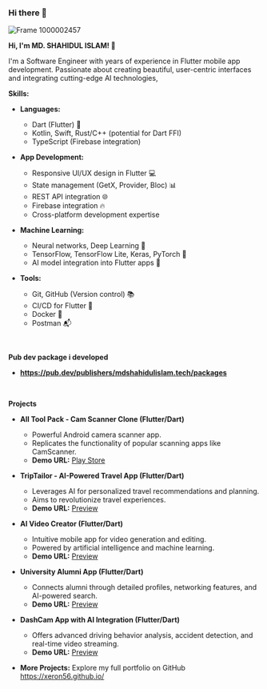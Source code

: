 ### Hi there 👋

<!--
*xeron56/xeron56* is a ✨ special ✨ repository because its `README.md` (this file) appears on your GitHub profile.

Here are some ideas to get you started:

- 🔭 I’m currently working on ...
- 🌱 I’m currently learning ...
- 👯 I’m looking to collaborate on ...
- 🤔 I’m looking for help with ...
- 💬 Ask me about ...
- 📫 How to reach me: ...
- 😄 Pronouns: ...
- ⚡ Fun fact: ...
I'm seeking a Senior role where I can leverage my expertise to architect scalable mobile solutions. 
![Untitled design](https://github.com/xeron56/xeron56/assets/11449967/d8c24d62-9fe9-4d9e-9281-4ada6c1120b2)
-->

![Frame 1000002457](https://github.com/xeron56/xeron56/assets/11449967/9d67fc6c-204b-4357-a4d8-37a170ed229c)



**Hi, I'm MD. SHAHIDUL ISLAM! 👋**

I'm a  Software Engineer with years of experience in Flutter mobile app development. Passionate about creating beautiful, user-centric interfaces and integrating cutting-edge AI technologies, 

**Skills:**

* **Languages:** 
    * Dart (Flutter) 🚀
    * Kotlin, Swift, Rust/C++ (potential for Dart FFI)
    * TypeScript (Firebase integration)
* **App Development:**
    * Responsive UI/UX design in Flutter 💻
    * State management (GetX, Provider, Bloc) 📊
    * REST API integration 🌐
    * Firebase integration 🔥
    * Cross-platform development expertise
* **Machine Learning:**
    * Neural networks, Deep Learning 🧠
    * TensorFlow, TensorFlow Lite, Keras, PyTorch 🧪 
    * AI model integration into Flutter apps 🤖

* **Tools:**
    * Git, GitHub (Version control) 📚
    * CI/CD for Flutter 🔄
    * Docker 🐳
    * Postman 📬
      
<br>

**Pub dev package i developed**
* **https://pub.dev/publishers/mdshahidulislam.tech/packages**

<br>

**Projects**

* **All Tool Pack - Cam Scanner Clone (Flutter/Dart)**
    * Powerful Android camera scanner app.
    * Replicates the functionality of popular scanning apps like CamScanner. 
	* **Demo URL:** [Play Store](https://play.google.com/store/apps/details?id=com.cool.tools.pack.kit.box.utilitiesapp)
    

* **TripTailor - AI-Powered Travel App (Flutter/Dart)**
    * Leverages AI for personalized travel recommendations and planning.
    * Aims to revolutionize travel experiences.
    * **Demo URL:** [Preview](https://xeron56.github.io/works/aitravel)
  

* **AI Video Creator (Flutter/Dart)**
    * Intuitive mobile app for video generation and editing.
    * Powered by artificial intelligence and machine learning.
    * **Demo URL:** [Preview](https://xeron56.github.io/works/aivideo)
   

* **University Alumni App (Flutter/Dart)**
    * Connects alumni through detailed profiles, networking features, and AI-powered search.
    * **Demo URL:** [Preview](https://xeron56.github.io/works/alumni)


* **DashCam App with AI Integration (Flutter/Dart)**
    * Offers advanced driving behavior analysis, accident detection, and real-time video streaming. 
    * **Demo URL:** [Preview](https://xeron56.github.io/works/dashcam)


* **More Projects:** Explore my full portfolio on GitHub https://xeron56.github.io/  





